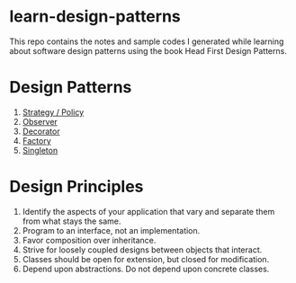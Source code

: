 # learn-design-patterns
This repo contains the notes and sample codes I generated while learning about software design patterns 
using the book Head First Design Patterns.

# Design Patterns
1. [Strategy / Policy](notes/strategy.md)
2. [Observer](notes/observer.md)
3. [Decorator](notes/decorator.md)
4. [Factory](notes/factory.md)
5. [Singleton](notes/singleton.md)

# Design Principles
1. Identify the aspects of your application that vary and separate them from what stays the same.
2. Program to an interface,  not an implementation.
3. Favor composition over inheritance.
4. Strive for loosely coupled designs between objects that interact.
5. Classes should be open for extension, but closed for modification.
6. Depend upon abstractions. Do not depend upon concrete classes.
